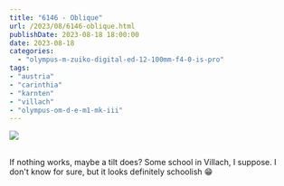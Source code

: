 ```yaml
---
title: "6146 - Oblique"
url: /2023/08/6146-oblique.html
publishDate: 2023-08-18 18:00:00
date: 2023-08-18
categories:
  - "olympus-m-zuiko-digital-ed-12-100mm-f4-0-is-pro"
tags:
- "austria"
- "carinthia"
- "karnten"
- "villach"
- "olympus-om-d-e-m1-mk-iii"
---
```

<div class="container">
<div class="center"><a target="_blank" href="https://d25zfm9zpd7gm5.cloudfront.net/1200x1200/2020/20200508_143407_lr.jpg"><img class="webfeedsFeaturedVisual" src="https://d25zfm9zpd7gm5.cloudfront.net/0600x0600/2020/20200508_143407_lr.jpg" /></a></div>
</div>
<br />

If nothing works, maybe a tilt does? Some school in Villach,
I suppose. I don't know for sure, but it looks definitely
schoolish :grin:
